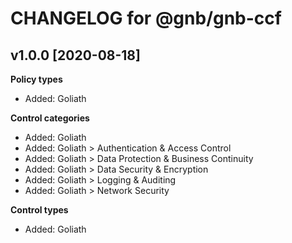 # CHANGELOG for @gnb/gnb-ccf

## v1.0.0 [2020-08-18]

**Policy types**
* Added: Goliath

**Control categories**
* Added: Goliath
* Added: Goliath > Authentication & Access Control
* Added: Goliath > Data Protection & Business Continuity
* Added: Goliath > Data Security & Encryption
* Added: Goliath > Logging & Auditing
* Added: Goliath > Network Security

**Control types**
* Added: Goliath
